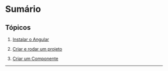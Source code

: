 # Sumário

## Tópicos

1. [Instalar o Angular](https://github.com/daniloasdotcom/angularchecklist/blob/main/Notebooks/Português/lesson1st.md)

2. [Criar e rodar um projeto](https://github.com/daniloasdotcom/angularchecklist/blob/main/Notebooks/Português/lesson2nd.md)

3. [Criar um Componente](https://github.com/daniloasdotcom/angularchecklist/blob/main/Notebooks/Português/lesson3rd.md)


---
